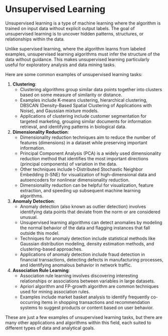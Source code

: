 # Unsupervised Learning

Unsupervised learning is a type of machine learning where the algorithm is trained on input data without explicit output labels. The goal of unsupervised learning is to uncover hidden patterns, structures, or relationships within the data.

Unlike supervised learning, where the algorithm learns from labeled examples, unsupervised learning algorithms must infer the structure of the data without guidance. This makes unsupervised learning particularly useful for exploratory analysis and data mining tasks.

Here are some common examples of unsupervised learning tasks:

1. **Clustering**:
    - Clustering algorithms group similar data points together into clusters based on some measure of similarity or distance.
    - Examples include K-means clustering, hierarchical clustering, DBSCAN (Density-Based Spatial Clustering of Applications with Noise), and Gaussian mixture models.
    - Applications of clustering include customer segmentation for targeted marketing, grouping similar documents for information retrieval, and identifying patterns in biological data.
2. **Dimensionality Reduction**:
    - Dimensionality reduction techniques aim to reduce the number of features (dimensions) in a dataset while preserving important information.
    - Principal Component Analysis (PCA) is a widely used dimensionality reduction method that identifies the most important directions (principal components) of variation in the data.
    - Other techniques include t-Distributed Stochastic Neighbor Embedding (t-SNE) for visualization of high-dimensional data and autoencoders for nonlinear dimensionality reduction.
    - Dimensionality reduction can be helpful for visualization, feature extraction, and speeding up subsequent machine learning algorithms.
3. **Anomaly Detection**:
    - Anomaly detection (also known as outlier detection) involves identifying data points that deviate from the norm or are considered unusual.
    - Unsupervised learning algorithms can detect anomalies by modeling the normal behavior of the data and flagging instances that fall outside this model.
    - Techniques for anomaly detection include statistical methods like Gaussian distribution modeling, density estimation methods, and clustering-based approaches.
    - Applications of anomaly detection include fraud detection in financial transactions, detecting defects in manufacturing processes, and identifying anomalous behavior in network traffic.
4. **Association Rule Learning**:
    - Association rule learning involves discovering interesting relationships or associations between variables in large datasets.
    - Apriori algorithm and FP-growth algorithm are common techniques used for mining association rules.
    - Examples include market basket analysis to identify frequently co-occurring items in shopping transactions and recommendation systems to suggest products or content based on user behavior.

These are just a few examples of unsupervised learning tasks, but there are many other applications and algorithms within this field, each suited to different types of data and analytical goals.